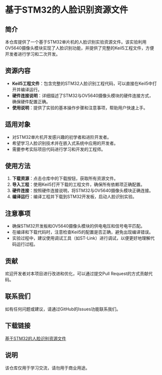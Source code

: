# 基于STM32的人脸识别资源文件

## 简介

本仓库提供了一个基于STM32单片机的人脸识别实验资源文件。该实验利用OV5640摄像头模块实现了人脸识别功能，并提供了完整的Keil5工程文件，方便开发者进行学习和二次开发。

## 资源内容

- **Keil5工程文件**：包含完整的STM32人脸识别工程代码，可以直接在Keil5中打开并编译运行。
- **硬件连接说明**：详细描述了STM32与OV5640摄像头模块的硬件连接方式，确保硬件配置正确。
- **使用说明**：提供了实验的基本操作步骤和注意事项，帮助用户快速上手。

## 适用对象

- 对STM32单片机开发感兴趣的初学者和进阶开发者。
- 希望学习人脸识别技术并在嵌入式系统中应用的开发者。
- 需要参考实际项目代码进行学习和开发的工程师。

## 使用方法

1. **下载资源**：点击仓库中的下载按钮，获取所有资源文件。
2. **导入工程**：使用Keil5打开下载的工程文件，确保所有依赖项正确配置。
3. **硬件连接**：按照硬件连接说明，将STM32与OV5640摄像头模块正确连接。
4. **编译运行**：编译工程并下载到STM32开发板，启动人脸识别实验。

## 注意事项

- 确保STM32开发板和OV5640摄像头模块的供电电压和信号电平匹配。
- 在编译和下载代码时，注意检查Keil5的配置是否正确，避免出现编译错误。
- 实验过程中，建议使用调试工具（如ST-Link）进行调试，以便更好地理解代码运行过程。

## 贡献

欢迎开发者对本项目进行改进和优化，可以通过提交Pull Request的方式贡献代码。

## 联系我们

如有任何问题或建议，请通过GitHub的Issues功能联系我们。

## 下载链接
[基于STM32的人脸识别资源文件](https://pan.quark.cn/s/4e802c93a1e5)

## 说明

该仓库仅用于学习交流，请勿用于商业用途。
